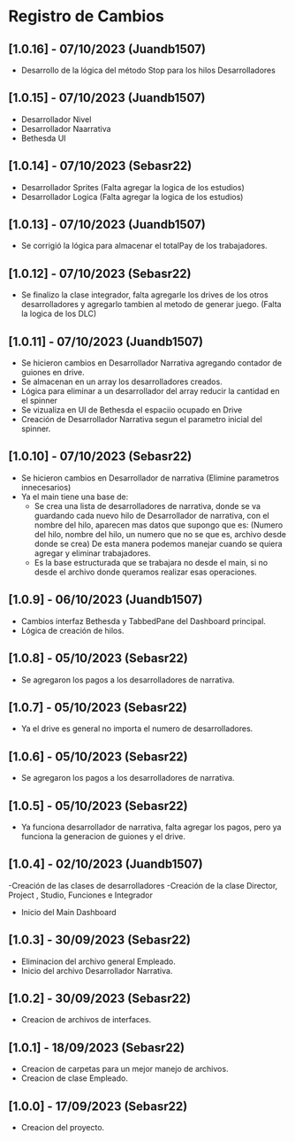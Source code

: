 # Registro de Cambios
## [1.0.16] - 07/10/2023 (Juandb1507)

- Desarrollo de la lógica del método Stop para los hilos Desarrolladores


## [1.0.15] - 07/10/2023 (Juandb1507)

- Desarrollador Nivel
- Desarrollador Naarrativa
- Bethesda UI

## [1.0.14] - 07/10/2023 (Sebasr22)

- Desarrollador Sprites (Falta agregar la logica de los estudios)
- Desarrollador Logica (Falta agregar la logica de los estudios)

## [1.0.13] - 07/10/2023 (Juandb1507)

- Se corrigió la lógica para almacenar el totalPay de los trabajadores.

## [1.0.12] - 07/10/2023 (Sebasr22)

- Se finalizo la clase integrador, falta agregarle los drives de los otros desarrolladores
  y agregarlo tambien al metodo de generar juego. (Falta la logica de los DLC)

## [1.0.11] - 07/10/2023 (Juandb1507)

- Se hicieron cambios en Desarrollador Narrativa agregando contador de guiones en drive.
- Se almacenan en un array los desarrolladores creados.
- Lógica para eliminar a un desarrollador del array reducir la cantidad en el spinner
- Se vizualiza en UI de Bethesda el espaciio ocupado en Drive
- Creación de Desarrollador Narrativa segun el parametro inicial del spinner. 

## [1.0.10] - 07/10/2023 (Sebasr22)

- Se hicieron cambios en Desarrollador de narrativa (Elimine parametros innecesarios)
- Ya el main tiene una base de:
    - Se crea una lista de desarrolladores de narrativa, donde se va guardando cada nuevo hilo de Desarrollador
      de narrativa, con el nombre del hilo, aparecen mas datos que supongo que es:
      (Numero del hilo, nombre del hilo, un numero que no se que es, archivo desde donde se crea)
      De esta manera podemos manejar cuando se quiera agregar y eliminar trabajadores. 
    - Es la base estructurada que se trabajara no desde el main, si no desde el archivo donde queramos
      realizar esas operaciones. 

## [1.0.9] - 06/10/2023 (Juandb1507)

- Cambios interfaz Bethesda y TabbedPane del Dashboard principal.
- Lógica de creación de hilos.

## [1.0.8] - 05/10/2023 (Sebasr22)

- Se agregaron los pagos a los desarrolladores de narrativa.

## [1.0.7] - 05/10/2023 (Sebasr22)

- Ya el drive es general no importa el numero de desarrolladores. 

## [1.0.6] - 05/10/2023 (Sebasr22)

- Se agregaron los pagos a los desarrolladores de narrativa.

## [1.0.5] - 05/10/2023 (Sebasr22)

- Ya funciona desarrollador de narrativa, falta agregar los pagos, pero ya funciona
  la generacion de guiones y el drive.

## [1.0.4] - 02/10/2023 (Juandb1507)

-Creación de las clases de desarrolladores 
-Creación de la clase Director, Project , Studio, Funciones e Integrador
- Inicio del Main Dashboard

## [1.0.3] - 30/09/2023 (Sebasr22)

- Eliminacion del archivo general Empleado.
- Inicio del archivo Desarrollador Narrativa.

## [1.0.2] - 30/09/2023 (Sebasr22)

- Creacion de archivos de interfaces.

## [1.0.1] - 18/09/2023 (Sebasr22)

- Creacion de carpetas para un mejor manejo de archivos.
- Creacion de clase Empleado.

## [1.0.0] - 17/09/2023 (Sebasr22)

- Creacion del proyecto.


